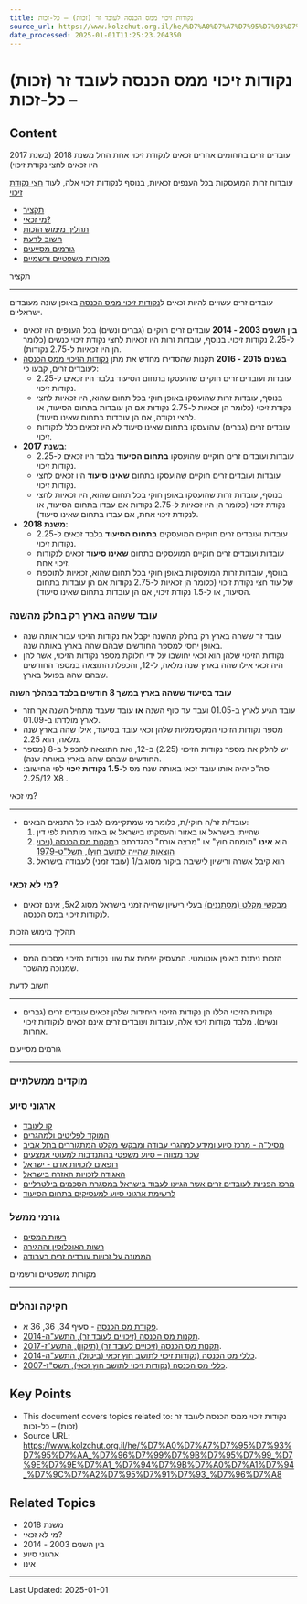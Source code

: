 ```yaml
---
title: נקודות זיכוי ממס הכנסה לעובד זר (זכות) – כל-זכות
source_url: https://www.kolzchut.org.il/he/%D7%A0%D7%A7%D7%95%D7%93%D7%95%D7%AA_%D7%96%D7%99%D7%9B%D7%95%D7%99_%D7%9E%D7%9E%D7%A1_%D7%94%D7%9B%D7%A0%D7%A1%D7%94_%D7%9C%D7%A2%D7%95%D7%91%D7%93_%D7%96%D7%A8
date_processed: 2025-01-01T11:25:23.204350
---
```

# נקודות זיכוי ממס הכנסה לעובד זר (זכות) – כל-זכות

## Content
עובדים זרים בתחומים אחרים זכאים לנקודת זיכוי אחת החל משנת 2018 (בשנת 2017 היו זכאים לחצי נקודת זיכוי)

עובדות זרות המועסקות בכל הענפים זכאיות, בנוסף לנקודות זיכוי אלה, לעוד [חצי נקודת זיכוי](/he/%D7%A0%D7%A7%D7%95%D7%93%D7%95%D7%AA_%D7%96%D7%99%D7%9B%D7%95%D7%99_%D7%9E%D7%9E%D7%A1_%D7%94%D7%9B%D7%A0%D7%A1%D7%94_%D7%9C%D7%A0%D7%A9%D7%99%D7%9D "נקודות זיכוי ממס הכנסה לנשים")

*   [תקציר](#.D7.AA.D7.A7.D7.A6.D7.99.D7.A8)
*   [מי זכאי?](#.D7.9E.D7.99_.D7.96.D7.9B.D7.90.D7.99.3F)
*   [תהליך מימוש הזכות](#.D7.AA.D7.94.D7.9C.D7.99.D7.9A_.D7.9E.D7.99.D7.9E.D7.95.D7.A9_.D7.94.D7.96.D7.9B.D7.95.D7.AA)
*   [חשוב לדעת](#.D7.97.D7.A9.D7.95.D7.91_.D7.9C.D7.93.D7.A2.D7.AA)
*   [גורמים מסייעים](#.D7.92.D7.95.D7.A8.D7.9E.D7.99.D7.9D_.D7.9E.D7.A1.D7.99.D7.99.D7.A2.D7.99.D7.9D)
*   [מקורות משפטיים ורשמיים](#.D7.9E.D7.A7.D7.95.D7.A8.D7.95.D7.AA_.D7.9E.D7.A9.D7.A4.D7.98.D7.99.D7.99.D7.9D_.D7.95.D7.A8.D7.A9.D7.9E.D7.99.D7.99.D7.9D)

תקציר
- ----

עובדים זרים עשויים להיות זכאים ל[נקודות זיכוי ממס הכנסה](/he/%D7%A0%D7%A7%D7%95%D7%93%D7%95%D7%AA_%D7%96%D7%99%D7%9B%D7%95%D7%99_%D7%9E%D7%9E%D7%A1_%D7%94%D7%9B%D7%A0%D7%A1%D7%94 "נקודות זיכוי ממס הכנסה") באופן שונה מעובדים ישראליים.

*   **בין השנים 2003 - 2014** עובדים זרים חוקיים (גברים ונשים) בכל הענפים היו זכאים ל-2.25 נקודות זיכוי. בנוסף, עובדות זרות היו זכאיות לחצי נקודת זיכוי כנשים (כלומר הן היו זכאיות ל-2.75 נקודות).
*   **בשנים 2015 - 2016** תקנות שהסדירו מחדש את מתן [נקודות הזיכוי ממס הכנסה](/he/%D7%A0%D7%A7%D7%95%D7%93%D7%95%D7%AA_%D7%96%D7%99%D7%9B%D7%95%D7%99_%D7%9E%D7%9E%D7%A1_%D7%94%D7%9B%D7%A0%D7%A1%D7%94 "נקודות זיכוי ממס הכנסה") לעובדים זרים, קבעו כי:
    *   עובדות ועובדים זרים חוקיים שהועסקו בתחום הסיעוד בלבד היו זכאים ל-2.25 נקודות זיכוי.
    *   בנוסף, עובדות זרות שהועסקו באופן חוקי בכל תחום שהוא, היו זכאיות לחצי נקודת זיכוי (כלומר הן זכאיות ל-2.75 נקודות אם הן עובדות בתחום הסיעוד, או לחצי נקודה, אם הן עובדות בתחום שאינו סיעוד).
    *   עובדים זרים (גברים) שהועסקו בתחום שאינו סיעוד לא היו זכאים כלל לנקודות זיכוי.
*   **בשנת 2017**:
    *   עובדות ועובדים זרים חוקיים שהועסקו **בתחום הסיעוד** בלבד היו זכאים ל-2.25 נקודות זיכוי.
    *   עובדות ועובדים זרים חוקיים שהועסקו בתחום **שאינו סיעוד** היו זכאים לחצי נקודות זיכוי.
    *   בנוסף, עובדות זרות שהועסקו באופן חוקי בכל תחום שהוא, היו זכאיות לחצי נקודת זיכוי (כלומר הן היו זכאיות ל-2.75 נקודות אם עבדו בתחום הסיעוד, או לנקודת זיכוי אחת, אם עבדו בתחום שאינו סיעוד).
*   **משנת 2018**:
    *   עובדות ועובדים זרים חוקיים המועסקים **בתחום הסיעוד** בלבד זכאים ל-2.25 נקודות זיכוי.
    *   עובדות ועובדים זרים חוקיים המועסקים בתחום **שאינו סיעוד** זכאים לנקודות זיכוי אחת.
    *   בנוסף, עובדות זרות המועסקות באופן חוקי בכל תחום שהוא, זכאיות לתוספת של עוד חצי נקודת זיכוי (כלומר הן זכאיות ל-2.75 נקודות אם הן עובדות בתחום הסיעוד, או ל-1.5 נקודת זיכוי, אם הן עובדות בתחום שאינו סיעוד).

### עובד ששהה בארץ רק בחלק מהשנה

*   עובד זר ששהה בארץ רק בחלק מהשנה יקבל את נקודות הזיכוי עבור אותה שנה באופן יחסי למספר החודשים שבהם שהה בארץ באותה שנה.
*   נקודות הזיכוי שלהן הוא זכאי יחושבו על ידי חלוקת מספר נקודות הזיכוי, אשר להן היה זכאי אילו שהה בארץ שנה מלאה, ל-12, והכפלת התוצאה במספר החודשים שבהם שהה בפועל בארץ.

**עובד בסיעוד ששהה בארץ במשך 8 חודשים בלבד במהלך השנה**

*   עובד הגיע לארץ ב-01.05 ועבד עד סוף השנה **או** עובד שעבד מתחיל השנה אך חזר לארץ מולדתו ב-01.09.
*   מספר נקודות הזיכוי המקסימליות שלהן זכאי עובד בסיעוד, אילו שהה בארץ שנה מלאה, הוא 2.25.
*   יש לחלק את מספר נקודות הזיכוי (2.25) ב-12, ואת התוצאה להכפיל ב-8 (מספר החודשים שבהם שהה בארץ באותה שנה).
*   סה"כ יהיה אותו עובד זכאי באותה שנת מס ל-**1.5 נקודות זיכוי** לפי החישוב: 2.25/12 X‏ 8.

מי זכאי?
- -------

*   עובד/ת זר/ה חוקי/ת, כלומר מי שמתקיימים לגביו כל התנאים הבאים:
    1.  שהייתו בישראל או באזור והעסקתו בישראל או באזור מותרות לפי דין
    2.  הוא **אינו** "מומחה חוץ" או "מרצה אורח" כהגדרתם ב[תקנות מס הכנסה (ניכוי הוצאות שהייה לתושב חוץ), תשל"ט-1979](https://www.nevo.co.il/law_html/Law01/255_421.htm)
    3.  הוא קיבל אשרה ורישיון לישיבת ביקור מסוג ב/1 (עובד זמני) לעבודה בישראל

### מי לא זכאי?

*   [מבקשי מקלט (מסתננים)](/he/%D7%94%D7%A2%D7%A1%D7%A7%D7%AA_%D7%9E%D7%91%D7%A7%D7%A9%D7%99_%D7%9E%D7%A7%D7%9C%D7%98 "העסקת מבקשי מקלט") בעלי רישיון שהייה זמני בישראל מסוג 2א5, אינם זכאים לנקודות זיכוי במס הכנסה.

תהליך מימוש הזכות
- ----------------

*   הזכות ניתנת באופן אוטומטי. המעסיק יפחית את שווי נקודות הזיכוי מסכום המס שמנוכה מהשכר.

חשוב לדעת
- --------

*   נקודות הזיכוי הללו הן נקודות הזיכוי היחידות שלהן זכאים עובדים זרים (גברים ונשים). מלבד נקודות זיכוי אלה, עובדות ועובדים זרים אינם זכאים לנקודות זיכוי אחרות.

גורמים מסייעים
- -------------

### מוקדים ממשלתיים

### ארגוני סיוע

*   [קו לעובד](/he/%D7%A7%D7%95_%D7%9C%D7%A2%D7%95%D7%91%D7%93 "קו לעובד")
*   [המוקד לפליטים ולמהגרים](http://hotline.org.il/activism/)
*   [מסיל"ה - מרכז סיוע ומידע למהגרי עבודה ומבקשי מקלט המתגוררים בתל אביב](https://www.tel-aviv.gov.il/Residents/HealthAndSocial/Pages/Mesila.aspx)
*   [שכר מצווה – סיוע משפטי בהתנדבות למעוטי אמצעים](/he/%D7%A9%D7%9B%D7%A8_%D7%9E%D7%A6%D7%95%D7%95%D7%94_%E2%80%93_%D7%A1%D7%99%D7%95%D7%A2_%D7%9E%D7%A9%D7%A4%D7%98%D7%99_%D7%91%D7%94%D7%AA%D7%A0%D7%93%D7%91%D7%95%D7%AA_%D7%9C%D7%9E%D7%A2%D7%95%D7%98%D7%99_%D7%90%D7%9E%D7%A6%D7%A2%D7%99%D7%9D "שכר מצווה – סיוע משפטי בהתנדבות למעוטי אמצעים")
*   [רופאים לזכויות אדם - ישראל](/he/%D7%A8%D7%95%D7%A4%D7%90%D7%99%D7%9D_%D7%9C%D7%96%D7%9B%D7%95%D7%99%D7%95%D7%AA_%D7%90%D7%93%D7%9D_-_%D7%99%D7%A9%D7%A8%D7%90%D7%9C "רופאים לזכויות אדם - ישראל")
*   [האגודה לזכויות האזרח בישראל](/he/%D7%94%D7%90%D7%92%D7%95%D7%93%D7%94_%D7%9C%D7%96%D7%9B%D7%95%D7%99%D7%95%D7%AA_%D7%94%D7%90%D7%96%D7%A8%D7%97_%D7%91%D7%99%D7%A9%D7%A8%D7%90%D7%9C "האגודה לזכויות האזרח בישראל")
*   [מרכז הפניות לעובדים זרים אשר הגיעו לעבוד בישראל במסגרת הסכמים בילטרליים](/he/%D7%9E%D7%A8%D7%9B%D7%96_%D7%94%D7%A4%D7%A0%D7%99%D7%95%D7%AA_%D7%9C%D7%A2%D7%95%D7%91%D7%93%D7%99%D7%9D_%D7%96%D7%A8%D7%99%D7%9D_%D7%90%D7%A9%D7%A8_%D7%94%D7%92%D7%99%D7%A2%D7%95_%D7%9C%D7%A2%D7%91%D7%95%D7%93_%D7%91%D7%99%D7%A9%D7%A8%D7%90%D7%9C_%D7%91%D7%9E%D7%A1%D7%92%D7%A8%D7%AA_%D7%94%D7%A1%D7%9B%D7%9E%D7%99%D7%9D_%D7%91%D7%99%D7%9C%D7%98%D7%A8%D7%9C%D7%99%D7%99%D7%9D "מרכז הפניות לעובדים זרים אשר הגיעו לעבוד בישראל במסגרת הסכמים בילטרליים")
*   [לרשימת ארגוני סיוע למעסיקים בתחום הסיעוד](about:/he/%D7%94%D7%A2%D7%A1%D7%A7%D7%AA_%D7%A2%D7%95%D7%91%D7%93_%D7%96%D7%A8_%D7%91%D7%A1%D7%99%D7%A2%D7%95%D7%93#.D7.90.D7.A8.D7.92.D7.95.D7.A0.D7.99_.D7.A1.D7.99.D7.95.D7.A2 "העסקת עובד זר בסיעוד")

### גורמי ממשל

*   [רשות המסים](/he/%D7%A8%D7%A9%D7%95%D7%AA_%D7%94%D7%9E%D7%A1%D7%99%D7%9D "רשות המסים")
*   [רשות האוכלוסין וההגירה](/he/%D7%A8%D7%A9%D7%95%D7%AA_%D7%94%D7%90%D7%95%D7%9B%D7%9C%D7%95%D7%A1%D7%99%D7%9F_%D7%95%D7%94%D7%94%D7%92%D7%99%D7%A8%D7%94 "רשות האוכלוסין וההגירה")
*   [הממונה על זכויות עובדים זרים בעבודה](/he/%D7%94%D7%9E%D7%9E%D7%95%D7%A0%D7%94_%D7%A2%D7%9C_%D7%96%D7%9B%D7%95%D7%99%D7%95%D7%AA_%D7%A2%D7%95%D7%91%D7%93%D7%99%D7%9D_%D7%96%D7%A8%D7%99%D7%9D_%D7%91%D7%A2%D7%91%D7%95%D7%93%D7%94 "הממונה על זכויות עובדים זרים בעבודה")

מקורות משפטיים ורשמיים
- ---------------------

### חקיקה ונהלים

*   [פקודת מס הכנסה](/he/%D7%A4%D7%A7%D7%95%D7%93%D7%AA_%D7%9E%D7%A1_%D7%94%D7%9B%D7%A0%D7%A1%D7%94 "פקודת מס הכנסה") - סעיף 34, 36, 36 א.
*   [תקנות מס הכנסה (זיכויים לעובד זר), התשע"ה-2014](https://www.nevo.co.il/law_word/Law06/tak-7430.pdf#page=2).
*   [תקנות מס הכנסה (זיכויים לעובד זר) (תיקון), התשע"ז-2017](https://www.nevo.co.il/Law_word/law06/tak-7754.pdf#page=4).
*   [כללי מס הכנסה (נקודות זיכוי לתושב חוץ זכאי (ביטול), התשע"ה-2014](https://www.nevo.co.il/law_word/Law06/tak-7430.pdf#page=3).
*   [כללי מס הכנסה (נקודות זיכוי לתושב חוץ זכאי), תשס"ז-2007](https://www.nevo.co.il/law_html/Law19/999_757.htm).

## Key Points

- This document covers topics related to: נקודות זיכוי ממס הכנסה לעובד זר (זכות) – כל-זכות
- Source URL: https://www.kolzchut.org.il/he/%D7%A0%D7%A7%D7%95%D7%93%D7%95%D7%AA_%D7%96%D7%99%D7%9B%D7%95%D7%99_%D7%9E%D7%9E%D7%A1_%D7%94%D7%9B%D7%A0%D7%A1%D7%94_%D7%9C%D7%A2%D7%95%D7%91%D7%93_%D7%96%D7%A8

## Related Topics

- משנת 2018
- מי לא זכאי?
- בין השנים 2003 - 2014
- ארגוני סיוע
- אינו

---

Last Updated: 2025-01-01